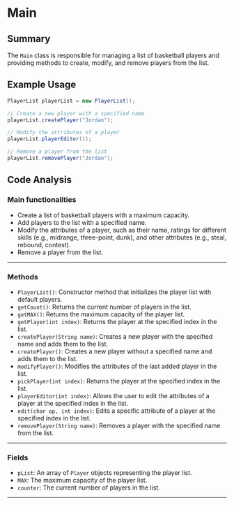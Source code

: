 # Main
## Summary
The `Main` class is responsible for managing a list of basketball players and providing methods to create, modify, and remove players from the list.

## Example Usage
```java
PlayerList playerList = new PlayerList();

// Create a new player with a specified name
playerList.createPlayer("Jordan");

// Modify the attributes of a player
playerList.playerEditor(1);

// Remove a player from the list
playerList.removePlayer("Jordan");
```

## Code Analysis
### Main functionalities
- Create a list of basketball players with a maximum capacity.
- Add players to the list with a specified name.
- Modify the attributes of a player, such as their name, ratings for different skills (e.g., midrange, three-point, dunk), and other attributes (e.g., steal, rebound, contest).
- Remove a player from the list.
___
### Methods
- `PlayerList()`: Constructor method that initializes the player list with default players.
- `getCount()`: Returns the current number of players in the list.
- `getMAX()`: Returns the maximum capacity of the player list.
- `getPlayer(int index)`: Returns the player at the specified index in the list.
- `createPlayer(String name)`: Creates a new player with the specified name and adds them to the list.
- `createPlayer()`: Creates a new player without a specified name and adds them to the list.
- `modifyPlayer()`: Modifies the attributes of the last added player in the list.
- `pickPlayer(int index)`: Returns the player at the specified index in the list.
- `playerEditor(int index)`: Allows the user to edit the attributes of a player at the specified index in the list.
- `edit(char op, int index)`: Edits a specific attribute of a player at the specified index in the list.
- `removePlayer(String name)`: Removes a player with the specified name from the list.
___
### Fields
- `pList`: An array of `Player` objects representing the player list.
- `MAX`: The maximum capacity of the player list.
- `counter`: The current number of players in the list.
___
